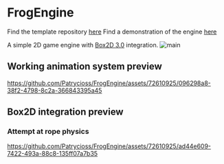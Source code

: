 # FrogEngine

Find the template repository [here](https://github.com/Patrycioss/FrogEngineTemplate)
Find a demonstration of the engine [here](https://github.com/Patrycioss/PhysicsDemo)

A simple 2D game engine with [Box2D 3.0](https://github.com/erincatto/box2c) integration.
![main](https://github.com/Patrycioss/FrogEngine/assets/72610925/0ee0ae70-ea48-42ba-ac4a-5f60fc4d3965)



## Working animation system preview
https://github.com/Patrycioss/FrogEngine/assets/72610925/096298a8-38f2-4798-8c2a-366843395a45

## Box2D integration preview
### Attempt at rope physics
https://github.com/Patrycioss/FrogEngine/assets/72610925/ad44e609-7422-493a-88c8-135ff07a7b35

